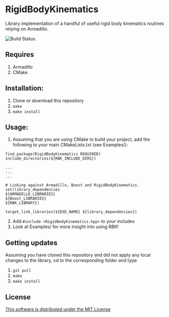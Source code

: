 # RigidBodyKinematics

Library implementation of a handful of useful rigid body kinematics routines relying on Armadillo.

![Build Status](https://circleci.com/gh/bbercovici/RigidBodyKinematics.png?circle-token=:circle-token)


## Requires
1. Armadillo
2. CMake


## Installation: 

1. Clone or download this repository 
2. `make`
3. `make install`

## Usage:
1. Assuming that you are using CMake to build your project, add the following to your main CMakeLists.txt (see Examples/): 

```
find_package(RigidBodyKinematics REQUIRED)
include_directories(${RBK_INCLUDE_DIRS})

...
...
...

# Linking against Armadillo, Boost and RigidBodyKinematics.
set(library_dependencies
${ARMADILLO_LIBRARIES}
${Boost_LIBRARIES}
${RBK_LIBRARY})

target_link_libraries(${EXE_NAME} ${library_dependencies})

```
2. Add `#include <RigidBodyKinematics.hpp>` to your includes
3. Look at Examples/ for more insight into using RBK!

## Getting updates
Assuming you have cloned this repository and did not apply any local changes to the library, cd to the corresponding folder
and type
1. `git pull`
2. `make`
3. `make install`


## License

[This software is distributed under the MIT License](https://choosealicense.com/licenses/mit/)




